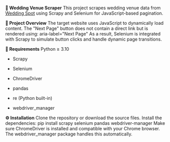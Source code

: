 **🏨 Wedding Venue Scraper**
This project scrapes wedding venue data from [Wedding Spot](https://www.wedding-spot.com/wedding-venues/?pr=new%20jersey&r=new%20jersey%3anorth%20jersey&r=new%20jersey%3aatlantic%20city&r=new%20jersey%3ajersey%20shore&r=new%20jersey%3asouth%20jersey&r=new%20jersey%3acentral%20jersey&r=new%20york%3along%20island&r=new%20york%3amanhattan&r=new%20york%3abrooklyn&r=pennsylvania%3aphiladelphia&sr=1) using Scrapy and Selenium for JavaScript-based pagination.

**🚀 Project Overview**
The target website uses JavaScript to dynamically load content. The "Next Page" button does not contain a direct link but is rendered using:
aria-label="Next Page"
As a result, Selenium is integrated with Scrapy to simulate button clicks and handle dynamic page transitions.

**🧰 Requirements**
Python ≥ 3.10

* Scrapy

* Selenium

* ChromeDriver

* pandas

* re (Python built-in)

* webdriver_manager

**⚙️ Installation**
Clone the repository or download the source files.
Install the dependencies:
pip install scrapy selenium pandas webdriver-manager
Make sure ChromeDriver is installed and compatible with your Chrome browser.
The webdriver_manager package handles this automatically.

